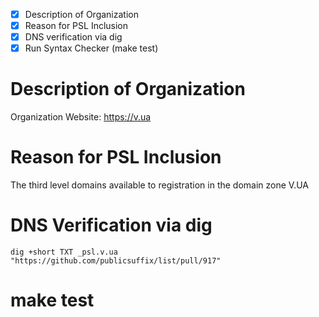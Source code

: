 <!-- #### READ THIS FIRST ####

If you haven't yet, please read our guidelines:
https://github.com/publicsuffix/list/wiki/Guidelines#submit-the-change

If you'd like an example of what an excellent PR looks like
see https://github.com/publicsuffix/list/pull/615
-->

* [X] Description of Organization
* [X] Reason for PSL Inclusion
* [X] DNS verification via dig
* [X] Run Syntax Checker (make test)

<!--

As you complete each item in the checklist please mark it with an X

Example:

* [x] Description of Organization

-->

Description of Organization
====

Organization Website:
https://v.ua

<!--
Please tell us who you are and represent (i.e. individual, non-profit volunteer, engineer at a business)
and what you do (i.e. DynDNS, Hosting, etc)
-->

Reason for PSL Inclusion
====
The third level domains available to registration in the domain zone V.UA
<!--
Please tell us why your domain(s) should be listed in the PSL
(i.e. Cookie Security, Let's Encrypt issuance, etc).
-->

DNS Verification via dig
=======
```
dig +short TXT _psl.v.ua
"https://github.com/publicsuffix/list/pull/917"
```

<!--
For each domain you'd like to add to the list please create
a DNS verification record pointing to your pull request.

For example, if you'd like to add example.com and example.net
you would need to provide the following verifications:

Note that XXXX is replaced with the number of your pull request.
-->

make test
=========

<!--
Please verify that you followed the correct syntax and nothing broke

git clone https://github.com/publicsuffix/list.git
cd list
make test

Simply let us know that you ran the test
-->
